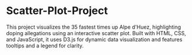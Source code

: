 # Scatter-Plot-Project
This project visualizes the 35 fastest times up Alpe d'Huez, highlighting doping allegations using an interactive scatter plot. Built with HTML, CSS, and JavaScript, it uses D3.js for dynamic data visualization and features tooltips and a legend for clarity.
